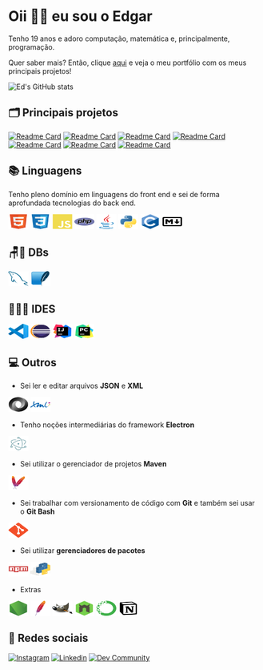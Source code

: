
# Oii 👋🏼 eu sou o Edgar
Tenho 19 anos e adoro computação, matemática e, principalmente, programação.

Quer saber mais? Então, clique [aqui](https://eded001.github.io/portfolio/) e veja o meu portfólio com os meus principais projetos!

![Ed's GitHub stats](https://github-readme-stats.vercel.app/api?username=eded001&hide=stars,issues&show=prs_merged,prs_merged_percentage&show_icons=true&theme=tokyonight)
<!-- [![Top Langs](https://github-readme-stats.vercel.app/api/top-langs/?username=eded001&layout=donut&theme=tokyonight)](https://github.com/anuraghazra/github-readme-stats) -->

## 🗂️ Principais projetos
[![Readme Card](https://github-readme-stats.vercel.app/api/pin/?username=the-heapsters-account&repo=duck-manager&theme=tokyonight)](https://github.com/the-heapsters-account/duck-manager)
[![Readme Card](https://github-readme-stats.vercel.app/api/pin/?username=eded001&repo=aleitamento-materno&theme=tokyonight)](https://github.com/eded001/aleitamento-materno)
[![Readme Card](https://github-readme-stats.vercel.app/api/pin/?username=eded001&repo=projeto-mata-atlantica&theme=tokyonight)](https://github.com/eded001/projeto-mata-atlantica)
[![Readme Card](https://github-readme-stats.vercel.app/api/pin/?username=eded001&repo=trabalho-de-lp&theme=tokyonight)](https://github.com/eded001/trabalho-de-lp)
[![Readme Card](https://github-readme-stats.vercel.app/api/pin/?username=eded001&repo=to-do-list&theme=tokyonight)](https://github.com/eded001/to-do-list)
[![Readme Card](https://github-readme-stats.vercel.app/api/pin/?username=eded001&repo=gerador-de-cores&theme=tokyonight)](https://github.com/eded001/gerador-de-cores)
[![Readme Card](https://github-readme-stats.vercel.app/api/pin/?username=eded001&repo=projeto-fisica&theme=tokyonight)](https://github.com/eded001/projeto-fisica)

## 📚 Linguagens
Tenho pleno domínio em linguagens do front end e sei de forma aprofundada tecnologias do back end.
<p>
  <img alt="HTML" height="30" width="40" src="https://raw.githubusercontent.com/devicons/devicon/master/icons/html5/html5-original.svg"/>
  <img alt="CSS" height="30" width="40" src="https://raw.githubusercontent.com/devicons/devicon/master/icons/css3/css3-original.svg"/>
  <img alt="JS" height="30" width="40" src="https://raw.githubusercontent.com/devicons/devicon/master/icons/javascript/javascript-plain.svg">
  <img alt="PHP" height="30" width="40" src="https://raw.githubusercontent.com/devicons/devicon/master/icons/php/php-original.svg"/>
  <img alt="Java" height="30" width="40" src="https://raw.githubusercontent.com/devicons/devicon/master/icons/java/java-original.svg"/>
  <img alt="Python" height="30" width="40" src="https://raw.githubusercontent.com/devicons/devicon/master/icons/python/python-original.svg"/>
  <img alt="C" height="30" width="40" src="https://raw.githubusercontent.com/devicons/devicon/master/icons/c/c-original.svg"/>
	<img alt="Markdown" height="30" width="40" src="https://raw.githubusercontent.com/devicons/devicon/master/icons/markdown/markdown-original.svg"/>
</p>

## 🪑🎲 DBs
<p>
  <img alt="MySQL" height="30" width="40" src="https://raw.githubusercontent.com/devicons/devicon/master/icons/mysql/mysql-original.svg"/>
  <img alt="SQLite" height="30" width="40" src="https://raw.githubusercontent.com/devicons/devicon/master/icons/sqlite/sqlite-original.svg"/>
</p>

## 👨🏼‍💻 IDES
<p>
  <img alt="VS Code" height="30" width="40" src="https://raw.githubusercontent.com/devicons/devicon/master/icons/vscode/vscode-original.svg"/>
  <img alt="Eclipse" height="30" width="40" src="https://raw.githubusercontent.com/devicons/devicon/master/icons/eclipse/eclipse-original.svg"/>
  <img alt="Intellij" height="30" width="40" src="https://raw.githubusercontent.com/devicons/devicon/master/icons/intellij/intellij-original.svg"/>
  <img alt="Pycharm" height="30" width="40" src="https://raw.githubusercontent.com/devicons/devicon/master/icons/pycharm/pycharm-original.svg"/>
</p>

## 💻 Outros
- Sei ler e editar arquivos **JSON** e **XML**
<p>
	<img alt="JSON" height="30" width="40" src="https://raw.githubusercontent.com/devicons/devicon/master/icons/json/json-original.svg"/>
	<img alt="XML" height="30" width="40" src="https://raw.githubusercontent.com/devicons/devicon/master/icons/xml/xml-original.svg"/>
</p>

- Tenho noções intermediárias do framework **Electron**
<p>
	<img alt="Electron" height="30" width="40" src="https://raw.githubusercontent.com/devicons/devicon/master/icons/electron/electron-original.svg"/>
</p>
  
 - Sei utilizar o gerenciador de projetos **Maven**
<p><img alt="Maven" height="30" width="40" src="https://raw.githubusercontent.com/devicons/devicon/master/icons/maven/maven-original.svg"/></p>

 - Sei trabalhar com versionamento de código com **Git** e também sei usar o **Git Bash**
<p>
	<img alt="Git" height="30" width="40" src="https://raw.githubusercontent.com/devicons/devicon/master/icons/git/git-original.svg"/>
</p>

- Sei utilizar **gerenciadores de pacotes**
<p>
	<img alt="NPM" height="30" width="40" src="https://raw.githubusercontent.com/devicons/devicon/master/icons/npm/npm-original-wordmark.svg"/>
	<img alt="PyPI" height="30" width="40" src="https://raw.githubusercontent.com/devicons/devicon/master/icons/pypi/pypi-original.svg"/>
</p>

- Extras
<p>
	<img alt="NodeJS" height="30" width="40" src="https://raw.githubusercontent.com/devicons/devicon/master/icons/nodejs/nodejs-original.svg"/>
  <img alt="Apache" height="30" width="40" src="https://raw.githubusercontent.com/devicons/devicon/master/icons/apache/apache-original.svg"/>
  <img alt="Gimp" height="30" width="40" src="https://raw.githubusercontent.com/devicons/devicon/master/icons/gimp/gimp-original.svg"/>
  <img alt="Nodemon" height="30" width="40" src="https://raw.githubusercontent.com/devicons/devicon/master/icons/nodemon/nodemon-original.svg"/>
	<img alt="Anaconda" height="30" width="40" src="https://raw.githubusercontent.com/devicons/devicon/master/icons/anaconda/anaconda-original.svg"/>
	<img alt="Notion" height="30" width="40" src="https://raw.githubusercontent.com/devicons/devicon/master/icons/notion/notion-original.svg"/>
</p>

## 💬 Redes sociais
[<img alt="Instagram" height="30" width="130" src="https://img.shields.io/badge/Instagram-E4405F?style=for-the-badge&logo=instagram&logoColor=white"/>](https://instagram.com/ed_ed001) [<img alt="Linkedin" height="30" width="130" src="https://img.shields.io/badge/LinkedIn-0077B5?style=for-the-badge&logo=linkedin&logoColor=white"/>](https://www.linkedin.com/in/edgar-augusto/) [<img alt="Dev Community" height="30" width="130" src="https://img.shields.io/badge/dev.to-0A0A0A?style=for-the-badge&logo=devdotto&logoColor=white"/>](https://www.dev.to/eded001)
